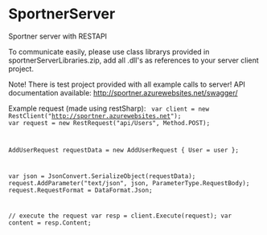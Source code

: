 SportnerServer
==============

Sportner server with RESTAPI

To communicate easily, please use class librarys provided in sportnerServerLibraries.zip, add all .dll's as references to your server client project.

Note! There is test project provided with all example calls to server!
API documentation available: http://sportner.azurewebsites.net/swagger/

Example request (made using restSharp): 
<code> 
var client = new RestClient("http://sportner.azurewebsites.net");
var request = new RestRequest("api/Users", Method.POST);

AddUserRequest requestData = new AddUserRequest
{
    User = user
};

var json = JsonConvert.SerializeObject(requestData);
request.AddParameter("text/json", json, ParameterType.RequestBody);
request.RequestFormat = DataFormat.Json;

// execute the request
var resp = client.Execute(request);
var content = resp.Content;

</code>

